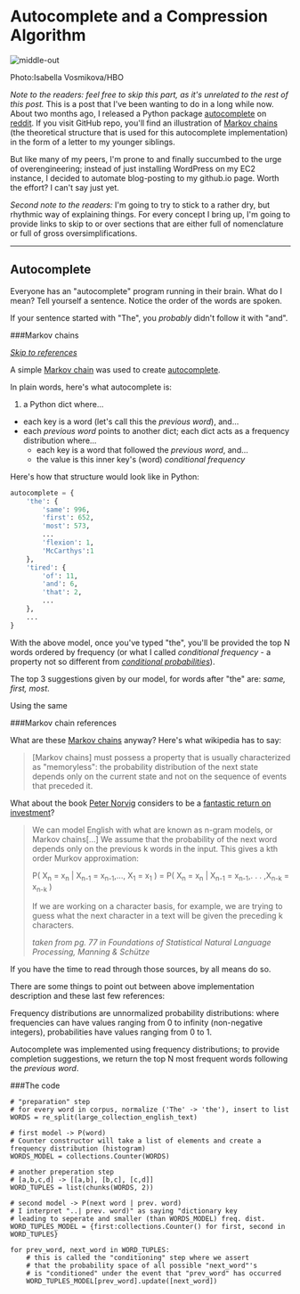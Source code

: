 Autocomplete and a Compression Algorithm
===

![middle-out](http://i.imgur.com/khrCYbT.jpg)
<figcaption>Photo:Isabella Vosmikova/HBO</figcaption>

*Note to the readers: feel free to skip this part, as it's unrelated
to the rest of this post.* This is a post that I've been wanting to
do in a long while now. About two months ago, I released a Python 
package [autocomplete](https://github.com/rodricios/autocomplete) 
on [reddit](http://www.reddit.com/r/Python/comments/2wjute/hi_two_months_ago_i_showed_you_guys_a_project/). 
If you visit GitHub repo, you'll find an illustration of [Markov 
chains](http://en.wikipedia.org/wiki/Markov_chain)
(the theoretical structure that is used for this autocomplete 
implementation) in the form of a letter to my younger siblings. 

But like many of my peers, I'm prone to and finally succumbed to the 
urge of overengineering; instead of just installing WordPress on my 
EC2 instance, I decided to automate blog-posting to my github.io page. 
Worth the effort? I can't say just yet.

*Second note to the readers:* I'm going to try to stick to a rather 
dry, but rhythmic way of explaining things. For every concept I bring 
up, I'm going to provide links to skip to or over sections that are either 
full of nomenclature or full of gross oversimplifications.  


---

Autocomplete
---

Everyone has an "autocomplete" program running in their brain. What 
do I mean? Tell yourself a sentence. Notice the order of the words are spoken. 

If your sentence started with "The", you *probably* didn't follow it with "and". 

###Markov chains

[*Skip to references*](#markov-chain-references)

A simple [Markov chain](#) was used to create [autocomplete](https://github.com/rodricios/autocomplete). 

In plain words, here's what autocomplete is: 

 1. a Python dict where...
   * each key is a word (let's call this the *previous word*), and... 
   * each *previous word* points to another dict; each dict acts as a frequency distribution where...
        * each key is a word that followed the *previous word*, and... 
	    * the value is this inner key's (word) *conditional frequency*

Here's how that structure would look like in Python: 

```python
autocomplete = {
	'the': {
		'same': 996, 
		'first': 652, 
		'most': 573,
		...
		'flexion': 1,
		'McCarthys':1
	},
	'tired': {
		'of': 11, 
		'and': 6, 
		'that': 2,
		...
	},
	...
}
```

With the above model, once you've typed "the", you'll be provided the top N 
words ordered by frequency (or what I called *conditional frequency* - a property
not so different from *[conditional probabilities](http://en.wikipedia.org/wiki/Conditional_probability)*).

The top 3 suggestions given by our model, for words after "the" are: *same, first, most*. 

Using the same 

<a name="markov-chain-references"></a>
###Markov chain references

What are these [Markov chains](http://en.wikipedia.org/wiki/Markov_chain) anyway? 
Here's what wikipedia has to say:

> [Markov chains] must possess a property that is usually characterized as "memoryless": 
the probability distribution of the next state depends only on the current 
state and not on the sequence of events that preceded it. 

What about the book [Peter Norvig](http://norvig.com) considers to be a 
[fantastic return on investment](http://www.amazon.com/review/R3GSYXSKRU8V17)? 


> We can model English with what are known as n-gram models, or Markov chains[...]
> We assume that the probability of the next word depends only on the previous 
> k words in the input. This gives a kth order Murkov approximation:
>
> P( X<sub>n</sub> = x<sub>n</sub> | X<sub>n-1</sub> = x<sub>n-1</sub>,..., X<sub>1</sub> = x<sub>1</sub> ) = P( X<sub>n</sub> = x<sub>n</sub> | X<sub>n-1</sub> = x<sub>n-1</sub>,. . . ,X<sub>n-k</sub> = x<sub>n-k</sub> )
>
> If we are working on a character basis, for example, we are trying to guess what the next character in a text will be given the preceding k characters. 
>
> *taken from pg. 77 in Foundations of Statistical Natural Language Processing, Manning & Schütze*

If you have the time to read through those sources, by all means do so. 

There are some things to point out between above implementation description and these last few references:

Frequency distributions are unnormalized probability distributions:
where frequencies can have values ranging from 0 to infinity (non-negative integers), 
probabilities have values ranging from 0 to 1. 

Autocomplete was implemented using frequency distributions; to provide completion suggestions, 
we return the top N most frequent words following the *previous word*. 

###The code



```
# "preparation" step
# for every word in corpus, normalize ('The' -> 'the'), insert to list
WORDS = re_split(large_collection_english_text)

# first model -> P(word)
# Counter constructor will take a list of elements and create a frequency distribution (histogram)
WORDS_MODEL = collections.Counter(WORDS)

# another preperation step
# [a,b,c,d] -> [[a,b], [b,c], [c,d]]
WORD_TUPLES = list(chunks(WORDS, 2))

# second model -> P(next word | prev. word) 
# I interpret "..| prev. word)" as saying "dictionary key 
# leading to seperate and smaller (than WORDS_MODEL) freq. dist. 
WORD_TUPLES_MODEL = {first:collections.Counter() for first, second in WORD_TUPLES}

for prev_word, next_word in WORD_TUPLES:
    # this is called the "conditioning" step where we assert
    # that the probability space of all possible "next_word"'s
    # is "conditioned" under the event that "prev_word" has occurred
    WORD_TUPLES_MODEL[prev_word].update([next_word])
```